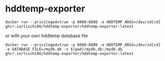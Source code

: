 # hddtemp-exporter
```
docker run --privileged=true -p 8080:8080 -e HDDTEMP_ARGS=/dev/sd[cd] ghcr.io/tischi86/hddtemp-exporter/hddtemp-exporter:latest
```
or with your own hddtemp database file
```
docker run --privileged=true -p 8080:8080 -e HDDTEMP_ARGS=/dev/sd[cd] -e DATABASE_FILE=/mydb.db -v $(pwd)/mydb.db:/mydb.db ghcr.io/tischi86/hddtemp-exporter/hddtemp-exporter:latest
```
